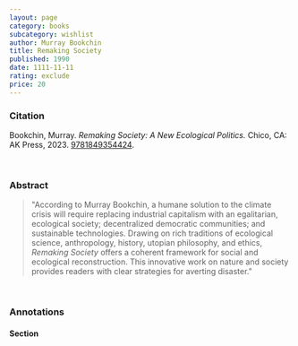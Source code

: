 ```yaml
---
layout: page
category: books
subcategory: wishlist
author: Murray Bookchin
title: Remaking Society
published: 1990
date: 1111-11-11
rating: exclude
price: 20
---
```


### Citation

Bookchin, Murray. *Remaking Society: A New Ecological Politics.* Chico, CA: AK Press, 2023. [9781849354424](https://www.akpress.org/remaking-society.html).

<br>

### Abstract

> "According to Murray Bookchin, a humane solution to the climate crisis will require replacing industrial capitalism with an egalitarian, ecological society; decentralized democratic communities; and sustainable technologies. Drawing on rich traditions of ecological science, anthropology, history, utopian philosophy, and ethics, *Remaking Society* offers a coherent framework for social and ecological reconstruction. This innovative work on nature and society provides readers with clear strategies for averting disaster."

<br>

### Annotations

#### Section

<br>
